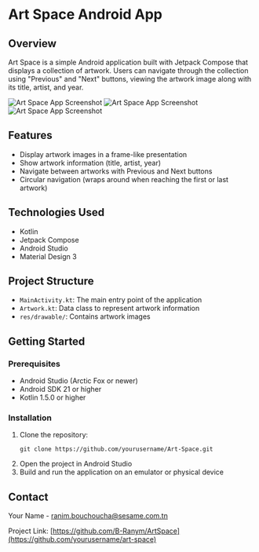# Art Space Android App

## Overview
Art Space is a simple Android application built with Jetpack Compose that displays a collection of artwork. Users can navigate through the collection using "Previous" and "Next" buttons, viewing the artwork image along with its title, artist, and year.

![Art Space App Screenshot](ArtSpace_1.jpg)
![Art Space App Screenshot](ArtSpace_2.jpg)
![Art Space App Screenshot](ArtSpace_3.jpg)

## Features
- Display artwork images in a frame-like presentation
- Show artwork information (title, artist, year)
- Navigate between artworks with Previous and Next buttons
- Circular navigation (wraps around when reaching the first or last artwork)

## Technologies Used
- Kotlin
- Jetpack Compose
- Android Studio
- Material Design 3

## Project Structure
- `MainActivity.kt`: The main entry point of the application
- `Artwork.kt`: Data class to represent artwork information
- `res/drawable/`: Contains artwork images

## Getting Started

### Prerequisites
- Android Studio (Arctic Fox or newer)
- Android SDK 21 or higher
- Kotlin 1.5.0 or higher

### Installation
1. Clone the repository:
   ```
   git clone https://github.com/yourusername/Art-Space.git
   ```
2. Open the project in Android Studio
3. Build and run the application on an emulator or physical device


## Contact
Your Name - [ranim.bouchoucha@sesame.com.tn](mailto:your.email@example.com)

Project Link: [https://github.com/B-Ranym/ArtSpace](https://github.com/yourusername/art-space)
